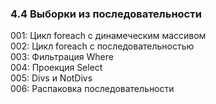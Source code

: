 ﻿### 4.4 Выборки из последовательности

001: Цикл foreach с динамеческим массивом   
002: Цикл foreach с последовательностью   
003: Фильтрация Where  
004: Проекция Select    
005: Divs и NotDivs   
006: Распаковка последовательности           
